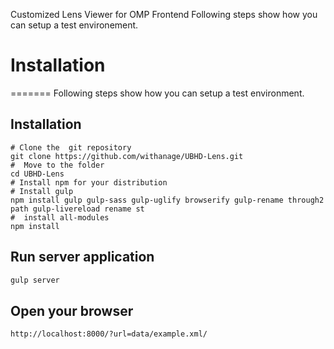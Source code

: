 Customized Lens Viewer for OMP Frontend
Following steps show how you can setup a test environement.
# Installation
=======
Following steps show how you can setup a test environment.
## Installation



 ```
# Clone the  git repository 
git clone https://github.com/withanage/UBHD-Lens.git
#  Move to the folder
cd UBHD-Lens
# Install npm for your distribution
# Install gulp
npm install gulp gulp-sass gulp-uglify browserify gulp-rename through2 path gulp-livereload rename st
#  install all-modules
npm install
 ```
 


## Run server application 

```bash
gulp server
```

## Open your browser 
 ```
http://localhost:8000/?url=data/example.xml/
 ```




